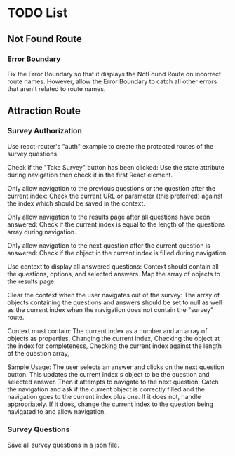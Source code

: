 # TODO List

## Not Found Route

### Error Boundary

Fix the Error Boundary so that it displays the NotFound Route on incorrect route names. However, allow the Error Boundary to catch all other errors that aren't related to route names.

## Attraction Route

### Survey Authorization

Use react-router's "auth" example to create the protected routes of the survey questions.

Check if the "Take Survey" button has been clicked: Use the state attribute during navigation then check it in the first React element.

Only allow navigation to the previous questions or the question after the current index: Check the current URL or parameter (this preferred) against the index which should be saved in the context.

Only allow navigation to the results page after all questions have been answered: Check if the current index is equal to the length of the questions array during navigation.

Only allow navigation to the next question after the current question is answered: Check if the object in the current index is filled during navigation.

Use context to display all answered questions: Context should contain all the questions, options, and selected answers. Map the array of objects to the results page.

Clear the context when the user navigates out of the survey: The array of objects containing the questions and answers should be set to null as well as the current index when the navigation does not contain the "survey" route.

Context must contain: The current index as a number and an array of objects as properties. Changing the current index, Checking the object at the index for completeness, Checking the current index against the length of the question array, 

Sample Usage: The user selects an answer and clicks on the next question button. This updates the current index's object to be the question and selected answer. Then it attempts to navigate to the next question. Catch the navigation and ask if the current object is correctly filled and the navigation goes to the current index plus one. If it does not, handle appropriately. If it does, change the current index to the question being navigated to and allow navigation.

### Survey Questions

Save all survey questions in a json file.
